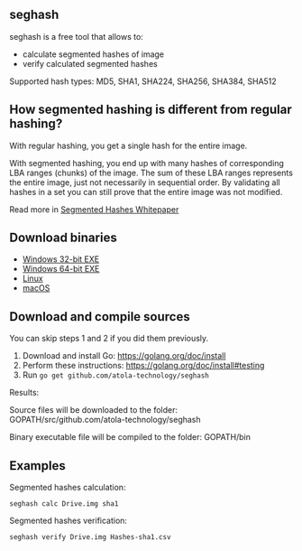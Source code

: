 ## seghash

seghash is a free tool that allows to:
- calculate segmented hashes of image
- verify calculated segmented hashes

Supported hash types: MD5, SHA1, SHA224, SHA256, SHA384, SHA512

## How segmented hashing is different from regular hashing?

With regular hashing, you get a single hash for the entire image.

With segmented hashing, you end up with many hashes of corresponding LBA ranges (chunks) of the image. The sum of these LBA ranges represents the entire image, just not necessarily in sequential order. By validating all hashes in a set you can still prove that the entire image was not modified.

Read more in [Segmented Hashes Whitepaper](https://github.com/atola-technology/seghash/blob/master/Segmented%20Hashes%20White%20Paper.pdf)

## Download binaries

- [Windows 32-bit EXE](http://dl.atola.com/seghash/win32/seghash.exe)
- [Windows 64-bit EXE](http://dl.atola.com/seghash/win64/seghash.exe)
- [Linux](http://dl.atola.com/seghash/linux/seghash)
- [macOS](http://dl.atola.com/seghash/linux/macos)

## Download and compile sources

You can skip steps 1 and 2 if you did them previously.

1. Download and install Go: https://golang.org/doc/install
2. Perform these instructions: https://golang.org/doc/install#testing
3. Run `go get github.com/atola-technology/seghash`

Results:

Source files will be downloaded to the folder: GOPATH/src/github.com/atola-technology/seghash

Binary executable file will be compiled to the folder:  GOPATH/bin

## Examples 

Segmented hashes calculation:

`seghash calc Drive.img sha1`


Segmented hashes verification:

`seghash verify Drive.img Hashes-sha1.csv`
